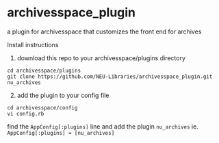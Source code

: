# archivesspace_plugin
a plugin for archivesspace that customizes the front end for archives

Install instructions

1. download this repo to your archivesspace/plugins directory
  ```
  cd archivesspace/plugins
  git clone https://github.com/NEU-Libraries/archivesspace_plugin.git nu_archives
  ```
2. add the plugin to your config file
  ```
  cd archivesspace/config
  vi config.rb
  ```
  find the `AppConfig[:plugins]` line and add the plugin `nu_archives`
  ie. `AppConfig[:plugins] = [nu_archives]`
